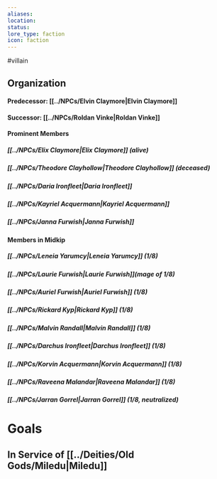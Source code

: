 ```yaml
---
aliases: 
location: 
status: 
lore_type: faction
icon: faction
---
```

#villain
## Organization
#### Predecessor: [[../NPCs/Elvin Claymore|Elvin Claymore]]
#### Successor: [[../NPCs/Roldan Vinke|Roldan Vinke]]
#### Prominent Members
##### [[../NPCs/Elix Claymore|Elix Claymore]] (alive)
##### [[../NPCs/Theodore Clayhollow|Theodore Clayhollow]] (deceased)
##### [[../NPCs/Daria Ironfleet|Daria Ironfleet]]
##### [[../NPCs/Kayriel Acquermann|Kayriel Acquermann]]
##### [[../NPCs/Janna Furwish|Janna Furwish]]
#### Members in Midkip
##### [[../NPCs/Leneia Yarumcy|Leneia Yarumcy]] (1/8)
##### [[../NPCs/Laurie Furwish|Laurie Furwish]](mage of 1/8)
##### [[../NPCs/Auriel Furwish|Auriel Furwish]] (1/8)
##### [[../NPCs/Rickard Kyp|Rickard Kyp]] (1/8)
##### [[../NPCs/Malvin Randall|Malvin Randall]] (1/8)
##### [[../NPCs/Darchus Ironfleet|Darchus Ironfleet]] (1/8)
##### [[../NPCs/Korvin Acquermann|Korvin Acquermann]] (1/8)
##### [[../NPCs/Raveena Malandar|Raveena Malandar]] (1/8)
##### [[../NPCs/Jarran Gorrel|Jarran Gorrel]] (1/8, neutralized)

# Goals
## In Service of [[../Deities/Old Gods/Miledu|Miledu]]
